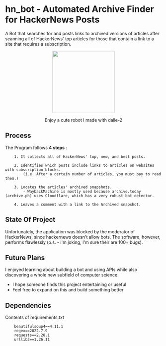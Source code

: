 
# hn_bot - Automated Archive Finder for HackerNews Posts
A Bot that searches for and posts links to archived versions of articles after scanning all of HackerNews' top articles for those that contain a link to a site that requires a subscription.

<p align="center">
  <img src="https://user-images.githubusercontent.com/74121686/186787727-f1dd40ed-a5ec-4e82-b7e3-2cc292700bb6.png" width="200">
</p>
<p align="center">
Enjoy a cute robot I made with dalle-2
</p>

## Process 
The Program follows **4 steps** :
        
        1. It collects all of HackerNews' top, new, and best posts.

        2. Identifies which posts include links to articles on websites with subscription blocks.
            (i.e. After a certain number of articles, you must pay to read them.)

        3. Locates the articles' archived snapshots.
            - WaybackMachine is mostly used because archive.today (archive.ph) uses Cloudflare, which has a very robust bot detector.

        4. Leaves a comment with a link to the Archived snapshot.
    
    
    
## State Of Project 
Unfortunately, the application was blocked by the moderator of HackerNews, since hackernews doesn't allow bots.
The software, however, performs flawlessly (p.s. - i'm joking, I'm sure their are 100+ bugs). 

## Future Plans

I enjoyed learning about building a bot and using APIs while also discovering a whole new subfield of computer science.
- I hope someone finds this project entertaining or useful 
- Feel free to expand on this and build something better

## Dependencies
Contents of requirements.txt
        
        
        beautifulsoup4==4.11.1
        regex==2022.7.9
        requests==2.28.1
        urllib3==1.26.11
